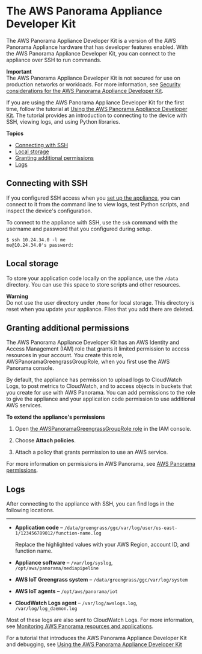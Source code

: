 # The AWS Panorama Appliance Developer Kit<a name="appliance-devkit"></a>

The AWS Panorama Appliance Developer Kit is a version of the AWS Panorama Appliance hardware that has developer features enabled\. With the AWS Panorama Appliance Developer Kit, you can connect to the appliance over SSH to run commands\.

**Important**  
The AWS Panorama Appliance Developer Kit is not secured for use on production networks or workloads\. For more information, see [Security considerations for the AWS Panorama Appliance Developer Kit](security-devkit.md)\.

If you are using the AWS Panorama Appliance Developer Kit for the first time, follow the tutorial at [Using the AWS Panorama Appliance Developer Kit](gettingstarted-devkit.md)\. The tutorial provides an introduction to connecting to the device with SSH, viewing logs, and using Python libraries\.

**Topics**
+ [Connecting with SSH](#appliance-devkit-ssh)
+ [Local storage](#appliance-devkit-storage)
+ [Granting additional permissions](#appliance-devkit-permissions)
+ [Logs](#appliance-devkit-logs)

## Connecting with SSH<a name="appliance-devkit-ssh"></a>

If you configured SSH access when you [set up the appliance](gettingstarted-setup.md), you can connect to it from the command line to view logs, test Python scripts, and inspect the device's configuration\.

To connect to the appliance with SSH, use the `ssh` command with the username and password that you configured during setup\.

```
$ ssh 10.24.34.0 -l me
me@10.24.34.0's password:
```

## Local storage<a name="appliance-devkit-storage"></a>

To store your application code locally on the appliance, use the `/data` directory\. You can use this space to store scripts and other resources\.

**Warning**  
Do not use the user directory under `/home` for local storage\. This directory is reset when you update your appliance\. Files that you add there are deleted\.

## Granting additional permissions<a name="appliance-devkit-permissions"></a>

The AWS Panorama Appliance Developer Kit has an AWS Identity and Access Management \(IAM\) role that grants it limited permission to access resources in your account\. You create this role, AWSPanoramaGreengrassGroupRole, when you first use the AWS Panorama console\.

By default, the appliance has permission to upload logs to CloudWatch Logs, to post metrics to CloudWatch, and to access objects in buckets that you create for use with AWS Panorama\. You can add permissions to the role to give the appliance and your application code permission to use additional AWS services\.

**To extend the appliance's permissions**

1. Open [the AWSPanoramaGreengrassGroupRole role](https://console.aws.amazon.com/iam/home#/roles/AWSPanoramaGreengrassGroupRole) in the IAM console\.

1. Choose **Attach policies**\.

1. Attach a policy that grants permission to use an AWS service\.

For more information on permissions in AWS Panorama, see [AWS Panorama permissions](panorama-permissions.md)\.

## Logs<a name="appliance-devkit-logs"></a>

After connecting to the appliance with SSH, you can find logs in the following locations\.

****
+ **Application code** – `/data/greengrass/ggc/var/log/user/us-east-1/123456789012/function-name.log`

  Replace the highlighted values with your AWS Region, account ID, and function name\.
+ **Appliance software** – `/var/log/syslog`, `/opt/aws/panorama/mediapipeline`
+ **AWS IoT Greengrass system** – `/data/greengrass/ggc/var/log/system`
+ **AWS IoT agents** – `/opt/aws/panorama/iot`
+ **CloudWatch Logs agent** – `/var/log/awslogs.log`, `/var/log/log_daemon.log`

Most of these logs are also sent to CloudWatch Logs\. For more information, see [Monitoring AWS Panorama resources and applications](panorama-monitoring.md)\.

For a tutorial that introduces the AWS Panorama Appliance Developer Kit and debugging, see [Using the AWS Panorama Appliance Developer Kit](gettingstarted-devkit.md)